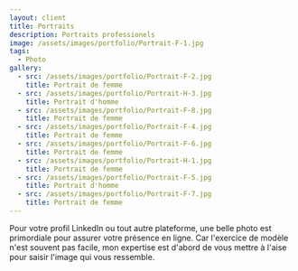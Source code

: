 ```yaml
---
layout: client
title: Portraits
description: Portraits professionels
image: /assets/images/portfolio/Portrait-F-1.jpg
tags:
  - Photo
gallery:
  - src: /assets/images/portfolio/Portrait-F-2.jpg
    title: Portrait de femme
  - src: /assets/images/portfolio/Portrait-H-3.jpg
    title: Portrait d'homme
  - src: /assets/images/portfolio/Portrait-F-8.jpg
    title: Portrait de femme
  - src: /assets/images/portfolio/Portrait-F-4.jpg
    title: Portrait de femme
  - src: /assets/images/portfolio/Portrait-F-6.jpg
    title: Portrait de femme
  - src: /assets/images/portfolio/Portrait-H-1.jpg
    title: Portrait de femme
  - src: /assets/images/portfolio/Portrait-F-5.jpg
    title: Portrait d'homme
  - src: /assets/images/portfolio/Portrait-F-7.jpg
    title: Portrait de femme
---
```

Pour votre profil LinkedIn ou tout autre plateforme, une belle photo est primordiale pour assurer votre présence en ligne. Car l'exercice de modèle n'est souvent pas facile, mon expertise est d'abord de vous mettre à l'aise pour saisir l'image qui vous ressemble.
